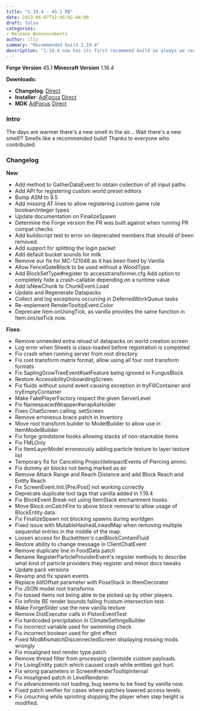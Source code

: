 ```yaml
---
title: "1.19.4 - 45.1 RB"
date: 2023-06-07T12:45:02-04:00
draft: false
categories:
- Release Announcements
author: illy
summary: "Recommended build 1.19.4"
description: "1.19.4 now has its first recommend build as always we recommend users update to this version at a minimum"
---
```


**Forge Version** 45.1
**Minecraft Version** 1.16.4

**Downloads:**
* **Changelog**: [Direct](https://maven.minecraftforge.net/net/minecraftforge/forge/1.19.4-45.1.0/forge-1.19.4-45.1.0-changelog.txt)
* **Installer**: [AdFocus](https://adfoc.us/serve/sitelinks/?id=271228&url=https://maven.minecraftforge.net/net/minecraftforge/forge/1.19.4-45.1.0/forge-1.19.4-45.1.0-installer.jar) [Direct](https://maven.minecraftforge.net/net/minecraftforge/forge/1.19.4-45.1.0/forge-1.19.4-45.1.0-installer.jar)
* **MDK** [AdFocus](https://adfoc.us/serve/sitelinks/?id=271228&url=https://maven.minecraftforge.net/net/minecraftforge/forge/1.19.4-45.1.0/forge-1.19.4-45.1.0-mdk.zip) [Direct](https://maven.minecraftforge.net/net/minecraftforge/forge/1.19.4-45.1.0/forge-1.19.4-45.1.0-mdk.zip)

### Intro

The days are warmer there's a new smell in the air... Wait there's a new smell!? Smells like a recommended build!
Thanks to everyone who contributed.

### Changelog

__New__:
* Add method to GatherDataEvent to obtain collection of all input paths.
* Add API for registering custom world preset editors
* Bump ASM to 9.5
* Add missing AT lines to allow registering custom game rule boolean/integer types
* Update documentation on FinalizeSpawn
* Determine the Forge version the PR was built against when running PR compat checks 
* Add buildscript test to error on deprecated members that should of been removed.
* Add support for splitting the login packet 
* Add default bucket sounds for milk
* Remove our fix for MC-121048 as it has been fixed by Vanilla
* Allow FenceGateBlock to be used without a WoodType.
* Add BlockSetType#register to accesstransformer.cfg Add option to completely hide a crash-callable depending on a runtime value
* Add isNewChunk to ChunkEvent.Load
* Update and Regenerate Datapacks
* Collect and log exceptions occurring in DeferredWorkQueue tasks
* Re-implement RenderTooltipEvent.Color
* Deprecate Item.onUsingTick, as vanilla provides the same function in Item.onUseTick now.

__Fixes__:
* Remove unneeded extra reload of datapacks on world creation screen
* Log error when Sheets is class-loaded before registration is completed
* Fix crash when running server from root directory
* Fix root transform matrix format, allow using all four root transform formats
* Fix SaplingGrowTreeEvent#setFeature being ignored in FungusBlock
* Restore AccessibilityOnboardingScreen
* Fix fluids without sound event causing exception in tryFillContainer and tryEmptyContainer
* Make FakePlayerFactory respect the given ServerLevel
* Fix NamespacedWrapper#wrapAsHolder
* Fixes ChatScreen calling .setScreen
* Remove erroneous brace patch in Inventory
* Move root transform builder to ModelBuilder to allow use in ItemModelBuilder
* Fix forge grindstone hooks allowing stacks of non-stackable items
* Fix FMLOnly
* Fix ItemLayerModel erroneously adding particle texture to layer texture list
* Temporary fix for Canceling ProjectileImpactEvents of Piercing ammo.
* Fix dummy air blocks not being marked as air
* Remove Attack Range and Reach Distance and add Block Reach and Entity Reach
* Fix ScreenEvent.Init.[Pre/Post] not working correctly
* Deprecate duplicate tool tags that vanilla added in 1.19.4
* Fix BlockEvent.Break not using ItemStack enchantment hooks.
* Move Block.onCatchFire to above block removal to allow usage of BlockEntity data.
* Fix FinalizeSpawn not blocking spawns during worldgen
* Fixed issue with MutableHashedLinkedMap when removing multiple sequential entries in the middle of the map.
* Loosen access for BucketItem's canBlockContainFluid 
* Restore ability to change message in ClientChatEvent
* Remove duplicate line in FoodData patch
* Rename RegisterParticleProviderEvent's register methods to describe what kind of particle providers they register and minor docs tweaks
* Update pack versions
* Revamp and fix spawn events
* Replace blitOffset parameter with PoseStack in IItemDecorator
* Fix JSON model root transforms
* Fix tossed items not being able to be picked up by other players.
* Fix infinite BE render bounds failing frustum intersection test.
* Make ForgeSlider use the new vanilla texture
* Remove DistExecutor calls in PistonEventTest
* Fix hardcoded precipitation in ClimateSettingsBuilder
* Fix incorrect variable used for swimming check 
* Fix incorrect boolean used for glint effect 
* Fixed ModMismatchDisconnectedScreen displaying missing mods wrongly
* Fix misaligned text render type patch
* Remove thread filter from processing clientside custom payloads. 
* Fix LivingEntity patch which caused crash while entities got hurt.
* Fix wrong parameters in Screen#renderTooltipInternal
* Fix misaligned patch in LevelRenderer.
* Fix advancements not loading, bug seems to be fixed by vanilla now.
* Fixed patch verifier for cases where patches lowered access levels.
* Fix crouching while sprinting stopping the player when step height is modified.
